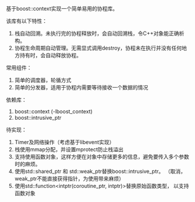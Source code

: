 
基于boost::context实现一个简单易用的协程库。

该库有以下特性：

1. 栈自动回溯。未执行完的协程释放时，会自动回溯栈，令C++对象能正确析构。
2. 协程生命周期自动管理。无需显式调用destroy，协程未在执行并没有任何地
   方持有时，会自动释放协程。

常用组件：

1. 简单的调度器，轮循方式
2. 简单的分发器，适用于协程内需要等待接收一个数据的情况

依赖库：

1. boost::context (-lboost_context)
2. boost::intrusive_ptr

待实现：

1. Timer及网络操作（考虑基于libevent实现）
2. 栈使用mmap分配，并设置mprotect防止栈溢出
3. 支持使用函数对象，这样方便在对象中存储更多的信息，避免要传入多个参数
   时的麻烦。
4. 使用std::shared\_ptr 和 std::weak\_ptr替换boost::intrusive\_ptr。
   （取消，weak\_ptr不能直接获得指针，为使用带来麻烦）
5. 使用std::function<intptr(coroutine_ptr, intptr)>替换原始函数类型，
   以支持函数对象


